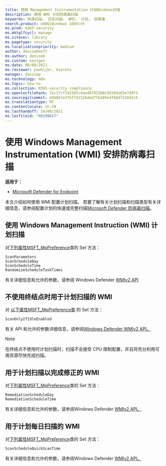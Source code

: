 ```yaml
---
title: 使用 Management Instrumentation 计划Windows扫描
description: 使用 WMI 计划防病毒扫描
keywords: 快速扫描， 完全扫描， WMI， 计划， 防病毒
search.product: eADQiWindows 10XVcnh
ms.prod: m365-security
ms.mktglfcycl: manage
ms.sitesec: library
ms.pagetype: security
ms.localizationpriority: medium
author: denisebmsft
ms.author: deniseb
ms.custom: nextgen
ms.date: 06/09/2021
ms.reviewer: pauhijbr, ksarens
manager: dansimp
ms.technology: mde
ms.topic: how-to
ms.collection: M365-security-compliance
ms.openlocfilehash: 31c17cf191565cdae48702568c95599183e7ddf3
ms.sourcegitcommit: d4b867e37bf741528ded7fb289e4f6847228d2c5
ms.translationtype: MT
ms.contentlocale: zh-CN
ms.lasthandoff: 10/06/2021
ms.locfileid: "60199617"
---
```

# <a name="schedule-antivirus-scans-using-windows-management-instrumentation-wmi"></a>使用 Windows Management Instrumentation (WMI) 安排防病毒扫描

**适用于：**

- [Microsoft Defender for Endpoint](/microsoft-365/security/defender-endpoint/)

本文介绍如何使用 WMI 配置计划扫描。 若要了解有关计划扫描和扫描类型有关详细信息，请参阅配置计划的快速或完整扫描[Microsoft Defender 防病毒扫描](schedule-antivirus-scans.md)。 

## <a name="use-windows-management-instruction-wmi-to-schedule-scans"></a>使用 Windows Management Instruction (WMI) 计划扫描

对[下列属性MSFT_MpPreference](/previous-versions/windows/desktop/legacy/dn455323(v=vs.85))类的 Set 方法：

```WMI
ScanParameters
ScanScheduleDay
ScanScheduleTime
RandomizeScheduleTaskTimes
```

有关详细信息和允许的参数，请参阅 Windows Defender [WMIv2 API](/previous-versions/windows/desktop/defender/windows-defender-wmiv2-apis-portal)

## <a name="wmi-for-scheduling-scans-when-an-endpoint-is-not-in-use"></a>不使用终结点时用于计划扫描的 WMI

对 [以下属性MSFT_MpPreference类](/previous-versions/windows/desktop/legacy/dn455323(v=vs.85)) 的 Set 方法：

```WMI
ScanOnlyIfIdleEnabled
```

有关 API 和允许的参数详细信息，请参阅[Windows Defender WMIv2 API。](/previous-versions/windows/desktop/defender/windows-defender-wmiv2-apis-portal)

> [!NOTE]
> 在终结点不使用时计划扫描时，扫描不会接受 CPU 限制配置，并且将充分利用可用资源尽快完成扫描。


## <a name="wmi-for-scheduling-scans-to-complete-remediation"></a>用于计划扫描以完成修正的 WMI

对[下列属性MSFT_MpPreference](/previous-versions/windows/desktop/legacy/dn455323(v=vs.85))类的 Set 方法：

```WMI
RemediationScheduleDay
RemediationScheduleTime
```

有关详细信息和允许的参数，请参阅Windows Defender [WMIv2 API。](/previous-versions/windows/desktop/defender/windows-defender-wmiv2-apis-portal)

## <a name="wmi-for-scheduling-daily-scans"></a>用于计划每日扫描的 WMI

对[下列属性MSFT_MpPreference](/previous-versions/windows/desktop/legacy/dn455323(v=vs.85))类的 Set 方法：

```WMI
ScanScheduleQuickScanTime
```

有关详细信息和允许的参数，请参阅Windows Defender [WMIv2 API。](/previous-versions/windows/desktop/defender/windows-defender-wmiv2-apis-portal)

